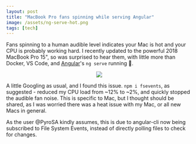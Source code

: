 ```yaml
---
layout: post
title: "MacBook Pro fans spinning while serving Angular"
image: /assets/ng-serve-hot.png
tags: [tech]
---
```


Fans spinning to a human audible level indicates your Mac is hot and your CPU is probably working hard. I recently updated to the powerful 2018 MacBook Pro 15", so was surprised to hear them, with little more than Docker, VS Code, and <a href="https://angular.io/">Angular</a>'s `ng serve` running :thinking:.


<p style="text-align: center">
	<img src="/assets/ng-serve-hot.png">
</p>

A little Googling as usual, and I found this issue. `npm i fsevents`, as suggested - reduced my CPU load from ~12% to ~2%, and quickly stopped the audible fan noise. This is specific to Mac, but I thought should be shared, as I was worried there was a heat issue with my Mac, or all new Macs in general.

As the user @PyroSA kindly assumes, this is due to angular-cli now being subscribed to File System Events, instead of directly polling files to check for changes.
